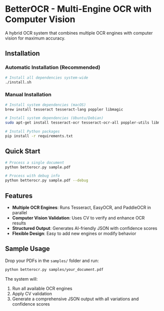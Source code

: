 # BetterOCR - Multi-Engine OCR with Computer Vision

A hybrid OCR system that combines multiple OCR engines with computer vision for maximum accuracy.

## Installation

### Automatic Installation (Recommended)
```bash
# Install all dependencies system-wide
./install.sh
```

### Manual Installation
```bash
# Install system dependencies (macOS)
brew install tesseract tesseract-lang poppler libmagic

# Install system dependencies (Ubuntu/Debian)
sudo apt-get install tesseract-ocr tesseract-ocr-all poppler-utils libmagic1

# Install Python packages
pip install -r requirements.txt
```

## Quick Start

```bash
# Process a single document
python betterocr.py sample.pdf

# Process with debug info
python betterocr.py sample.pdf --debug
```

## Features

- **Multiple OCR Engines**: Runs Tesseract, EasyOCR, and PaddleOCR in parallel
- **Computer Vision Validation**: Uses CV to verify and enhance OCR results
- **Structured Output**: Generates AI-friendly JSON with confidence scores
- **Flexible Design**: Easy to add new engines or modify behavior

## Sample Usage

Drop your PDFs in the `samples/` folder and run:
```bash
python betterocr.py samples/your_document.pdf
```

The system will:
1. Run all available OCR engines
2. Apply CV validation
3. Generate a comprehensive JSON output with all variations and confidence scores
